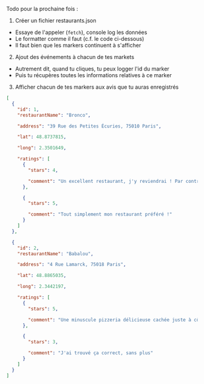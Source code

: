 Todo pour la prochaine fois :

1. Créer un fichier restaurants.json

- Essaye de l'appeler (`fetch`), console log les données
- Le formatter comme il faut (c.f. le code ci-dessous)
- Il faut bien que les markers continuent à s'afficher

2. Ajout des événements à chacun de tes markets

- Autrement dit, quand tu cliques, tu peux logger l'id du marker
- Puis tu récupères toutes les informations relatives à ce marker

3. Afficher chacun de tes markers aux avis que tu auras enregistrés

```json
[
  {
    "id": 1,
    "restaurantName": "Bronco",

    "address": "39 Rue des Petites Écuries, 75010 Paris",

    "lat": 48.8737815,

    "long": 2.3501649,

    "ratings": [
      {
        "stars": 4,

        "comment": "Un excellent restaurant, j'y reviendrai ! Par contre il vaut mieux aimer la viande."
      },

      {
        "stars": 5,

        "comment": "Tout simplement mon restaurant préféré !"
      }
    ]
  },

  {
    "id": 2,
    "restaurantName": "Babalou",

    "address": "4 Rue Lamarck, 75018 Paris",

    "lat": 48.8865035,

    "long": 2.3442197,

    "ratings": [
      {
        "stars": 5,

        "comment": "Une minuscule pizzeria délicieuse cachée juste à côté du Sacré choeur !"
      },

      {
        "stars": 3,

        "comment": "J'ai trouvé ça correct, sans plus"
      }
    ]
  }
]
```
